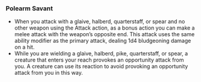### Polearm Savant

- When you attack with a glaive, halberd, quarterstaff, or spear and no other weapon using the Attack action, as a bonus action you can make a melee attack with the weapon’s opposite end.
  This attack uses the same ability modifier as the primary attack, dealing 1d4 bludgeoning damage on a hit.
- While you are wielding a glaive, halberd, pike, quarterstaff, or spear, a creature that enters your reach provokes an opportunity attack from you.
  A creature can use its reaction to avoid provoking an opportunity attack from you in this way.
